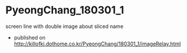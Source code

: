 # PyeongChang_180301_1
screen line with double image about sliced name 
+ published on http://killofki.dothome.co.kr/PyeongChang/180301_1/imageRelay.html 

